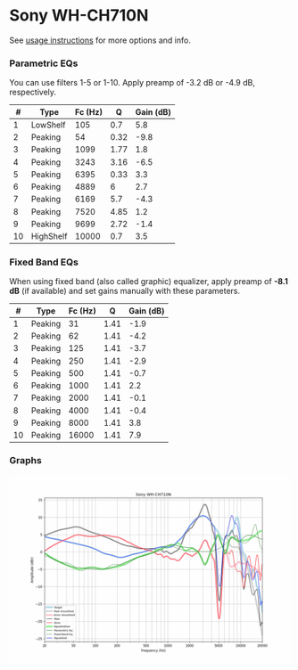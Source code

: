 # Sony WH-CH710N
See [usage instructions](https://github.com/jaakkopasanen/AutoEq#usage) for more options and info.

### Parametric EQs
You can use filters 1-5 or 1-10. Apply preamp of -3.2 dB or -4.9 dB, respectively.

|   # | Type      |   Fc (Hz) |    Q |   Gain (dB) |
|-----|-----------|-----------|------|-------------|
|   1 | LowShelf  |       105 | 0.7  |         5.8 |
|   2 | Peaking   |        54 | 0.32 |        -9.8 |
|   3 | Peaking   |      1099 | 1.77 |         1.8 |
|   4 | Peaking   |      3243 | 3.16 |        -6.5 |
|   5 | Peaking   |      6395 | 0.33 |         3.3 |
|   6 | Peaking   |      4889 | 6    |         2.7 |
|   7 | Peaking   |      6169 | 5.7  |        -4.3 |
|   8 | Peaking   |      7520 | 4.85 |         1.2 |
|   9 | Peaking   |      9699 | 2.72 |        -1.4 |
|  10 | HighShelf |     10000 | 0.7  |         3.5 |

### Fixed Band EQs
When using fixed band (also called graphic) equalizer, apply preamp of **-8.1 dB** (if available) and set gains manually with these parameters.

|   # | Type    |   Fc (Hz) |    Q |   Gain (dB) |
|-----|---------|-----------|------|-------------|
|   1 | Peaking |        31 | 1.41 |        -1.9 |
|   2 | Peaking |        62 | 1.41 |        -4.2 |
|   3 | Peaking |       125 | 1.41 |        -3.7 |
|   4 | Peaking |       250 | 1.41 |        -2.9 |
|   5 | Peaking |       500 | 1.41 |        -0.7 |
|   6 | Peaking |      1000 | 1.41 |         2.2 |
|   7 | Peaking |      2000 | 1.41 |        -0.1 |
|   8 | Peaking |      4000 | 1.41 |        -0.4 |
|   9 | Peaking |      8000 | 1.41 |         3.8 |
|  10 | Peaking |     16000 | 1.41 |         7.9 |

### Graphs
![](./Sony%20WH-CH710N.png)
